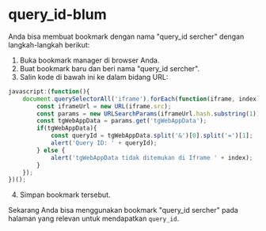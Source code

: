 # query_id-blum

Anda bisa membuat bookmark dengan nama "query_id sercher" dengan langkah-langkah berikut:

1. Buka bookmark manager di browser Anda.
2. Buat bookmark baru dan beri nama "query_id sercher".
3. Salin kode di bawah ini ke dalam bidang URL:

```javascript
javascript:(function(){
    document.querySelectorAll('iframe').forEach(function(iframe, index){
        const iframeUrl = new URL(iframe.src);
        const params = new URLSearchParams(iframeUrl.hash.substring(1));
        const tgWebAppData = params.get('tgWebAppData');
        if(tgWebAppData){
            const queryId = tgWebAppData.split('&')[0].split('=')[1];
            alert('Query ID: ' + queryId);
        } else {
            alert('tgWebAppData tidak ditemukan di Iframe ' + index);
        }
    });
})();
```

4. Simpan bookmark tersebut.

Sekarang Anda bisa menggunakan bookmark "query_id sercher" pada halaman yang relevan untuk mendapatkan `query_id`.
